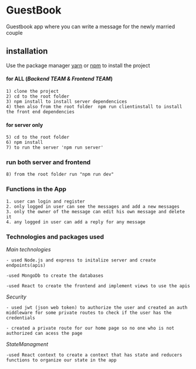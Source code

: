 # GuestBook
 Guestbook app where you can write a message for the newly married couple
## installation 

Use the package manager [yarn](https://yarnpkg.com/) or [npm](https://www.npmjs.com/) to install the project

#### for ALL  (_Backend TEAM & Frontend TEAM_)
```
1) clone the project
2) cd to the root folder 
3) npm install to install server dependencices
4) then also from the root folder  npm run clientinstall to install the front end dependencies
```

#### for server only
```
5) cd to the root folder
6) npm install 
7) to run the server 'npm run server'
```

### run both server and frontend
```
8) from the root folder run "npm run dev"
```


### Functions in the App
```
1. user can login and register
2. only logged in user can see the messages and add a new messages
3. only the owner of the message can edit his own message and delete it
4. any logged in user can add a reply for any message
```



### Technologies and packages used
_Main technologies_
```
- used Node.js and express to initalize server and create endpoints(apis)

-used MongoDb to create the databases 

-used React to create the frontend and implement views to use the apis

```

_Security_
```
- used jwt (json web token) to authorize the user and created an auth middleware for some private routes to check if the user has the credentials

- created a private route for our home page so no one who is not authorized can acess the page
```

_StateManagment_
```
-used React context to create a context that has state and reducers functions to organize our state in the app
```


